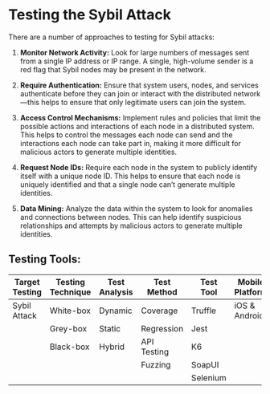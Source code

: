 # Testing the Sybil Attack 

There are a number of approaches to testing for Sybil attacks:

1. **Monitor Network Activity:** Look for large numbers of messages sent from a single IP address or IP range. A single, high-volume sender is a red flag that Sybil nodes may be present in the network. 

2. **Require Authentication:** Ensure that system users, nodes, and services authenticate before they can join or interact with the distributed network—this helps to ensure that only legitimate users can join the system.

3. **Access Control Mechanisms:** Implement rules and policies that limit the possible actions and interactions of each node in a distributed system. This helps to control the messages each node can send and the interactions each node can take part in, making it more difficult for malicious actors to generate multiple identities. 

4. **Request Node IDs:** Require each node in the system to publicly identify itself with a unique node ID. This helps to ensure that each node is uniquely identified and that a single node can’t generate multiple identities. 

5. **Data Mining:** Analyze the data within the system to look for anomalies and connections between nodes. This can help identify suspicious relationships and attempts by malicious actors to generate multiple identities.

## Testing Tools: 

| Target Testing | Testing Technique | Test Analysis | Test Method | Test Tool  | Mobile Platform |
|---------------|------------------|--------------|------------|-----------|----------------|
|Sybil Attack  |White-box         |Dynamic       | Coverage   |Truffle    |iOS & Android  |
|               |Grey-box          |Static        |Regression  |Jest       |                |
|               |Black-box         |Hybrid        |API Testing |K6        |                |
|               |                  |              |Fuzzing     |SoapUI    |                |
|               |                  |              |            |Selenium  |                |